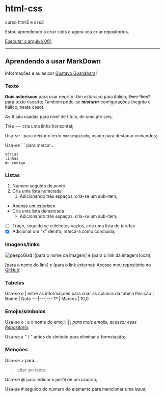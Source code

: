# html-css
curso html5 e css3

Estou aprendendo a criar sites e agora vou criar repositórios.

<a href="https://theaist.github.io/html-css/ex001/index.html" target="_blank" rel="external">Executar o arquivo 001</a>.

---
## Aprendendo a usar MarkDown
Informações e aulas por [Gustavo Guanabara](https://github.com/gustavoguanabara/git-github)!
### Texto

**Dois asteriscos** para usar negrito;
*Um esterisco* para itálico;
~~Dois "tios"~~ para texto riscado;
Também pode-se __*misturar*__ configurações (negrito e itálico, neste caso);

As \# são usadas para nível de título, de uma até seis;

Três \--- cria uma linha horizontal;

Usa-se \` para deixar o texto `monoespaçado`, usado para destacar comandos; 

Usa-se \`\`\` para marcar...
```
várias
linhas
de código
```

### Listas

1. Número seguido de ponto
2. Cria uma lista numerada
   1. Adicionando três espaços, cria-se um sub-item;

* Apenas um esterisco
* Cria uma lista demarcada
   * Adicionando três espaços, cria-se um sub-item;

- [ ] Traço, seguido se colchetes vazios, cria uma lista de tarefas
- [x] Adicionar um "x" dentro, marca-a como concluída;

### Imagens/links

![peepoGlad](https://user-images.githubusercontent.com/90709478/167293280-d41d9bd7-2357-49b7-9cac-e1cbce1fe811.png)
![para o nome da imagem] e (para o link da imagem local);

[para o nome do link] e (para o link externo):
Acesse meu repositório no [GitHub](gitgub.com/theAist)!

### Tabelas

Usa-se o \| entre as informações para criar as colunas da tabela
Posição | Nome | Nota
---|---|---
1º | Marcos | 10,0

### Emojis/símbolos

Usa-se o \: e o nome do emoji: 🦒;
_para mais emojis, acessar esse [Repositório](https://github.com/ikatyang/emoji-cheat-sheet)._

Usa-se a " \ " antes do símbolo para eliminar a formatação;

### Menções

Usa-se \> para...
> citar um texto;

Usa-se \@ para indicar o perfil de um usuário;

Usa-se \# seguido do número do elemento para mencionar uma _issue_;
